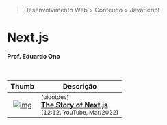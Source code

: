 > Desenvolvimento Web > Conteúdo > JavaScript

# Next.js

__Prof. Eduardo Ono__

&nbsp;

| Thumb | Descrição |
| :-: | --- |
| [![img](https://img.youtube.com/vi/BILxV_vrZO0/default.jpg)](https://www.youtube.com/watch?v=BILxV_vrZO0) | <sup>[uidotdev]</sup><br>[__The Story of Next.js__](https://www.youtube.com/watch?v=BILxV_vrZO0)<br><sub>(12:12, YouTube, Mar/2022)</sub>

&nbsp;
